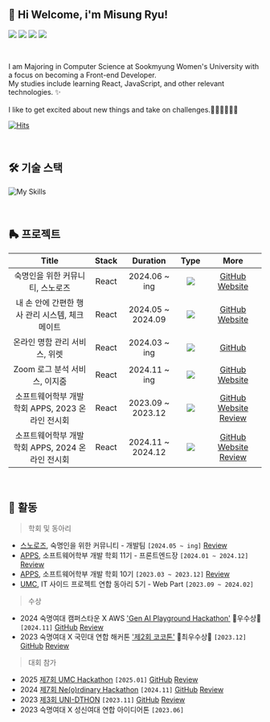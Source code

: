## 👋 Hi Welcome, i'm Misung Ryu!

<a href="https://www.linkedin.com/in/misungdev/" target="_blank"><img src="https://img.shields.io/badge/Linkedin-0A66C2?style=flat-square&logo=linkedin&logoColor=white"/></a>
<a href="https://ryumii.hashnode.dev/" target="_blank"><img src="https://img.shields.io/badge/Tech Blog-2962FF?style=flat-square&logo=hashnode&logoColor=white"/></a>
<a href="https://www.instagram.com/ryumnii/" target="_blank"><img src="https://img.shields.io/badge/Instagram-E4405F?style=flat-square&logo=Instagram&logoColor=white"/></a>
<a href="mailto: misung.dev@gmail.com" target="_blank"><img src="https://img.shields.io/badge/misung.dev@gmail.com-EA4335?style=flat-square&logo=Gmail&logoColor=white"/></a>

<br>

<p>
I am Majoring in Computer Science at Sookmyung Women's University with a focus on becoming a Front-end Developer. <br/>
My studies include learning React, JavaScript, and other relevant technologies. ✨ <br/><br/>
I like to get excited about new things and take on challenges.🏄🏻‍♀️🍨🔭🥊
</p>

[![Hits](https://hits.seeyoufarm.com/api/count/incr/badge.svg?url=https%3A%2F%2Fgithub.com%2Fmisung-dev&count_bg=%23A4D8F2&title_bg=%23555555&icon=github.svg&icon_color=%23E7E7E7&title=hits&edge_flat=true)](https://hits.seeyoufarm.com)

<br>

## 🛠 기술 스택

![My Skills](https://skillicons.dev/icons?i=js,html,css,react,styledcomponents,emotion)

<br>

## 🛼 프로젝트

|                       Title                       | Stack |     Duration      |                         Type                         |                                                                                         More                                                                                         |
| :-----------------------------------------------: | :---: | :---------------: | :--------------------------------------------------: | :----------------------------------------------------------------------------------------------------------------------------------------------------------------------------------: |
|         숙명인을 위한 커뮤니티, 스노로즈          | React |   2024.06 ~ ing   | <img src="https://img.shields.io/badge/-Team-pink"/> |                                             [GitHub](https://github.com/snorose/snorose-front-react) [Website](https://www.snorose.com/)                                             |
|  내 손 안에 간편한 행사 관리 시스템, 체크메이트   | React | 2024.05 ~ 2024.09 | <img src="https://img.shields.io/badge/-Team-pink"/> |                                               [GitHub](https://github.com/CheckMate-sookmyung) [Website](https://www.checkmate.pe.kr/)                                               |
|           온라인 명함 관리 서비스, 위렛           | React |   2024.03 ~ ing   | <img src="https://img.shields.io/badge/-Team-pink"/> |                                                            [GitHub](https://github.com/APPS-sookmyung/2024-WELLET-client)                                                            |
|           Zoom 로그 분석 서비스, 이지줌           | React |   2024.11 ~ ing   | <img src="https://img.shields.io/badge/-Team-pink"/> |                                                          [GitHub](https://github.com/EZZ00M) [Website](http://ezzoom.site/)                                                          |
| 소프트웨어학부 개발 학회 APPS, 2023 온라인 전시회 | React | 2023.09 ~ 2023.12 | <img src="https://img.shields.io/badge/-Team-pink"/> | [GitHub](https://github.com/APPS-sookmyung/2023-APPS-Exhibition-Webpage) [Website](https://2023-apps-exhibition-webpage.vercel.app/) [Review](https://ryumii.hashnode.dev/2023-apps) |
| 소프트웨어학부 개발 학회 APPS, 2024 온라인 전시회 | React | 2024.11 ~ 2024.12 | <img src="https://img.shields.io/badge/-Team-pink"/> |          [GitHub](https://github.com/APPS-sookmyung/2024-APPS-Exhibition-Webpage) [Website](https://2024-apps.netlify.app/) [Review](https://ryumii.hashnode.dev/2024-apps)          |

<br>

## 🎢 활동

> 학회 및 동아리

- [스노로즈](https://www.instagram.com/snorose1906/), 숙명인을 위한 커뮤니티 - 개발팀 `[2024.05 ~ ing]` [Review](https://ryumii.hashnode.dev/snorose-test)
- [APPS](https://github.com/APPS-sookmyung), 소프트웨어학부 개발 학회 11기 - 프론트엔드장 `[2024.01 ~ 2024.12]` [Review](https://ryumii.hashnode.dev/w2ajoqzof0g6rcc67ccio2vme2ajcdsmrtsmihsp4tsnyqg66ei7lmy66mwia)
- [APPS](https://github.com/APPS-sookmyung), 소프트웨어학부 개발 학회 10기 `[2023.03 ~ 2023.12]` [Review](https://ryumii.hashnode.dev/w2ajoqzof0g7ju5wrfslbeg6rcc67ccio2vme2ajcdsijjro4wg)
- [UMC](https://github.com/UMC-SMWU), IT 사이드 프로젝트 연합 동아리 5기 - Web Part `[2023.09 ~ 2024.02]`

> 수상

- 2024 숙명여대 캠퍼스타운 X AWS ['Gen AI Playground Hackathon'](http://campustown.bnp21.co.kr/user/cmm/selectArticleDetail.do?bbsId=BBSMSTR_000000000005&pageUnit=8&menuId=050100&bbsTyCode=BBST02&nttId=31531) 🏅우수상🏅 `[2024.11]` [GitHub](https://github.com/2024-AWS-GenAI-Hackathon) [Review](https://ryumii.hashnode.dev/x-aws-gen-ai-playground-hackathon)
- 2023 숙명여대 X 국민대 연합 해커톤 ['제2회 코코톤'](https://cuboid-pipe-5a7.notion.site/2-COKOTHON-2023-4eb9005f434744fe9d0ba53e3b82c91e) 🏅최우수상🏅 `[2023.12]` [GitHub](https://github.com/cokothon-team7/PicPuzzle-client) [Review](https://ryumii.hashnode.dev/2-cokothon-2023)

> 대회 참가

- 2025 [제7회 UMC Hackathon](https://makeus-challenge.notion.site/7th-UMC-Hackathon-dc693d3d08cf42fbb42b54bba5f36ee7) `[2025.01]` [GitHub](https://github.com/7th-UMC-Hackathon-TeamV) [Review](https://ryumii.hashnode.dev/7th-umc-hackathon)
- 2024 [제7회 Ne(o)rdinary Hackathon](https://makeus-challenge.notion.site/7th-Ne-o-rdinary-Hackathon-e60e311db5674387bd0e7c0c06f841a2) `[2024.11]` [GitHub](https://github.com/Neordinary-Hackathon-TeamO) [Review](https://ryumii.hashnode.dev/7-neordinary-hackathon)
- 2023 [제3회 UNI-DTHON](https://www.instagram.com/2024_uni_d/) `[2023.11]` [GitHub](https://github.com/UniD3-Hackathon-Team4/barokey) [Review](https://ryumii.hashnode.dev/3-uni-dthon)
- 2023 숙명여대 X 성신여대 연합 아이디어톤 `[2023.06]`

<br>

